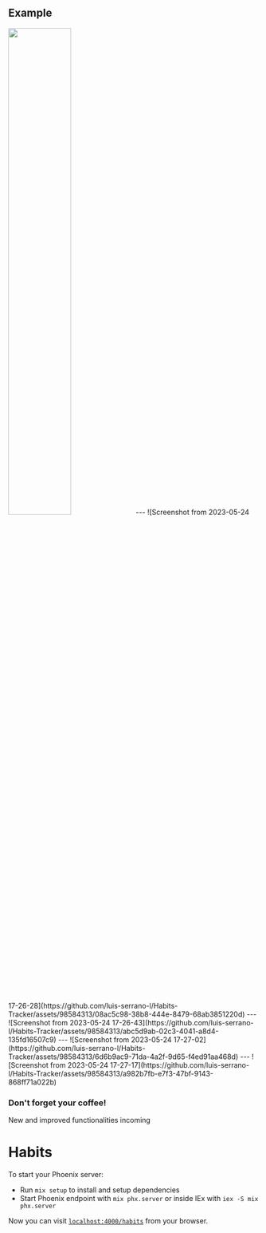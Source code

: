 ## Example

<img src="https://github.com/luis-serrano-l/Habits-Tracker/assets/98584313/65142328-063b-48a5-88ac-3c1a38578711" width=50% height=50%>
---
![Screenshot from 2023-05-24 17-26-28](https://github.com/luis-serrano-l/Habits-Tracker/assets/98584313/08ac5c98-38b8-444e-8479-68ab3851220d)
---
![Screenshot from 2023-05-24 17-26-43](https://github.com/luis-serrano-l/Habits-Tracker/assets/98584313/abc5d9ab-02c3-4041-a8d4-135fd16507c9)
---
![Screenshot from 2023-05-24 17-27-02](https://github.com/luis-serrano-l/Habits-Tracker/assets/98584313/6d6b9ac9-71da-4a2f-9d65-f4ed91aa468d)
---
![Screenshot from 2023-05-24 17-27-17](https://github.com/luis-serrano-l/Habits-Tracker/assets/98584313/a982b7fb-e7f3-47bf-9143-868ff71a022b)

### Don't forget your coffee!
New and improved functionalities incoming

# Habits

To start your Phoenix server:

  * Run `mix setup` to install and setup dependencies
  * Start Phoenix endpoint with `mix phx.server` or inside IEx with `iex -S mix phx.server`

Now you can visit [`localhost:4000/habits`](http://localhost:4000/habits) from your browser.


